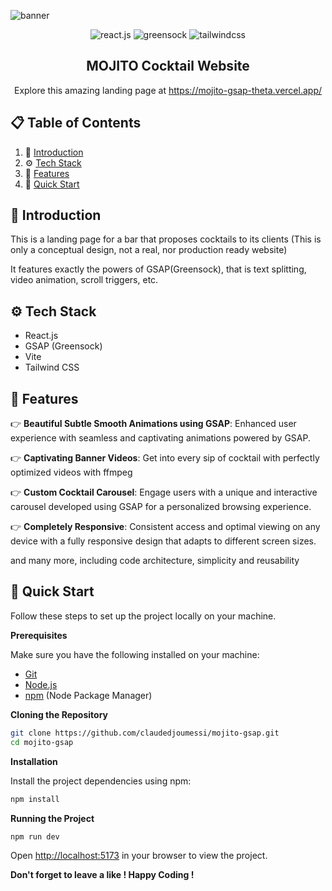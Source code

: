 ![banner](https://github.com/user-attachments/assets/5fb18cce-0b48-4b49-9a86-0e14f2533abd)

<div align="center">
  <div>
    <img src="https://img.shields.io/badge/-React_JS-black?style=for-the-badge&logoColor=white&logo=react&color=46a5e5" alt="react.js" />
    <img src="https://img.shields.io/badge/-GSAP-black?style=for-the-badge&logoColor=white&logo=greensock&color=31b411" alt="greensock" />
    <img src="https://img.shields.io/badge/-Tailwind_CSS-black?style=for-the-badge&logoColor=white&logo=tailwindcss&color=209ff5" alt="tailwindcss" />
  </div>

  <div align="center">
    <h2 align="center">MOJITO Cocktail Website</h2>
     Explore this amazing landing page at <a href="https://mojito-gsap-theta.vercel.app/" target="_blank">https://mojito-gsap-theta.vercel.app/</a> 
  </div>  
</div>

## 📋 <a name="table">Table of Contents</a>

1. 🤖 [Introduction](#introduction)
2. ⚙️ [Tech Stack](#tech-stack)
3. 🔋 [Features](#features)
4. 🤸 [Quick Start](#quick-start)

## <a name="introduction">🤖 Introduction</a>

This is a landing page for a bar that proposes cocktails to its clients (This is only a conceptual design, not a real, nor production ready website)
<p>It features exactly the powers of GSAP(Greensock), that is text splitting, video animation, scroll triggers, etc.</p>

## <a name="tech-stack">⚙️ Tech Stack</a>

- React.js
- GSAP (Greensock)
- Vite
- Tailwind CSS

## <a name="features">🔋 Features</a>

👉 **Beautiful Subtle Smooth Animations using GSAP**: Enhanced user experience with seamless and captivating animations powered by GSAP.

👉 **Captivating Banner Videos**: Get into every sip of cocktail with perfectly optimized videos with ffmpeg

👉 **Custom Cocktail Carousel**: Engage users with a unique and interactive carousel developed using GSAP for a personalized browsing experience.

👉 **Completely Responsive**: Consistent access and optimal viewing on any device with a fully responsive design that adapts to different screen sizes.

and many more, including code architecture, simplicity and reusability

## <a name="quick-start">🤸 Quick Start</a>

Follow these steps to set up the project locally on your machine.

**Prerequisites**

Make sure you have the following installed on your machine:

- [Git](https://git-scm.com/)
- [Node.js](https://nodejs.org/en)
- [npm](https://www.npmjs.com/) (Node Package Manager)

**Cloning the Repository**

```bash
git clone https://github.com/claudedjoumessi/mojito-gsap.git
cd mojito-gsap
```

**Installation**

Install the project dependencies using npm:

```bash
npm install
```

**Running the Project**

```bash
npm run dev
```

Open [http://localhost:5173](http://localhost:5173) in your browser to view the project.

**Don't forget to leave a like ! Happy Coding !**
